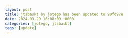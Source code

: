 ```yaml
---
layout: post
title: jtsbaskt by jotego has been updated to 90fd97e
date: 2024-03-29 16:08:09 +0000
categories: [jotego, jtsbaskt]
tags: [update]
---
```


